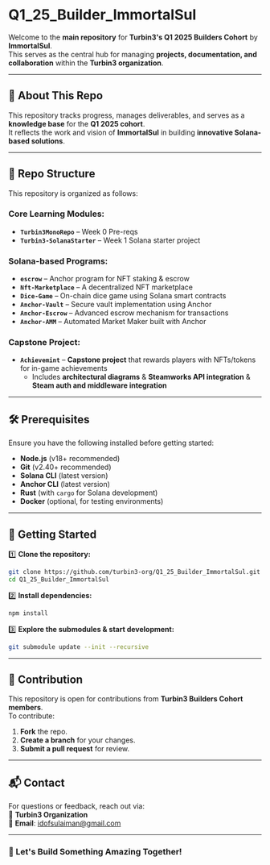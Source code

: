 # **Q1_25_Builder_ImmortalSul**  
Welcome to the **main repository** for **Turbin3's Q1 2025 Builders Cohort** by **ImmortalSul**.  
This serves as the central hub for managing **projects, documentation, and collaboration** within the **Turbin3 organization**.  

---

## 🚀 **About This Repo**  
This repository tracks progress, manages deliverables, and serves as a **knowledge base** for the **Q1 2025 cohort**.  
It reflects the work and vision of **ImmortalSul** in building **innovative Solana-based solutions**.  

---

## 📂 **Repo Structure**  

This repository is organized as follows:  

### **Core Learning Modules:**  
- **`Turbin3MonoRepo`** – Week 0 Pre-reqs  
- **`Turbin3-SolanaStarter`** – Week 1 Solana starter project  

### **Solana-based Programs:**  
- **`escrow`** – Anchor program for NFT staking & escrow  
- **`Nft-Marketplace`** – A decentralized NFT marketplace  
- **`Dice-Game`** – On-chain dice game using Solana smart contracts  
- **`Anchor-Vault`** – Secure vault implementation using Anchor  
- **`Anchor-Escrow`** – Advanced escrow mechanism for transactions  
- **`Anchor-AMM`** – Automated Market Maker built with Anchor  

### **Capstone Project:**  
- **`Achievemint`** – **Capstone project** that rewards players with NFTs/tokens for in-game achievements  
  - Includes **architectural diagrams** & **Steamworks API integration** & **Steam auth and middleware integration**  

---

## 🛠️ **Prerequisites**  
Ensure you have the following installed before getting started:  
- **Node.js** (v18+ recommended)  
- **Git** (v2.40+ recommended)  
- **Solana CLI** (latest version)  
- **Anchor CLI** (latest version)  
- **Rust** (with `cargo` for Solana development)  
- **Docker** (optional, for testing environments)  

---

## 🔧 **Getting Started**  

1️⃣ **Clone the repository:**  
```bash
git clone https://github.com/turbin3-org/Q1_25_Builder_ImmortalSul.git
cd Q1_25_Builder_ImmortalSul
```

2️⃣ **Install dependencies:**  
```bash
npm install
```

3️⃣ **Explore the submodules & start development:**  
```bash
git submodule update --init --recursive
```

---

## 🤝 **Contribution**  
This repository is open for contributions from **Turbin3 Builders Cohort members**.  
To contribute:  
1. **Fork** the repo.  
2. **Create a branch** for your changes.  
3. **Submit a pull request** for review.  

---

## 📬 **Contact**  
For questions or feedback, reach out via:  
📢 **Turbin3 Organization**  
📧 **Email**: [idofsulaiman@gmail.com](mailto:idofsulaiman@gmail.com)  

---

### **🚀 Let's Build Something Amazing Together!**
